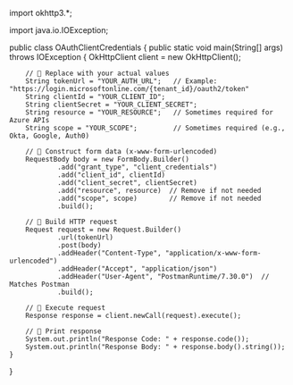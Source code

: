import okhttp3.*;

import java.io.IOException;

public class OAuthClientCredentials {
    public static void main(String[] args) throws IOException {
        OkHttpClient client = new OkHttpClient();

        // 🔹 Replace with your actual values
        String tokenUrl = "YOUR_AUTH_URL";   // Example: "https://login.microsoftonline.com/{tenant_id}/oauth2/token"
        String clientId = "YOUR_CLIENT_ID";
        String clientSecret = "YOUR_CLIENT_SECRET";
        String resource = "YOUR_RESOURCE";   // Sometimes required for Azure APIs
        String scope = "YOUR_SCOPE";         // Sometimes required (e.g., Okta, Google, Auth0)

        // 🔹 Construct form data (x-www-form-urlencoded)
        RequestBody body = new FormBody.Builder()
                .add("grant_type", "client_credentials")
                .add("client_id", clientId)
                .add("client_secret", clientSecret)
                .add("resource", resource)  // Remove if not needed
                .add("scope", scope)        // Remove if not needed
                .build();

        // 🔹 Build HTTP request
        Request request = new Request.Builder()
                .url(tokenUrl)
                .post(body)
                .addHeader("Content-Type", "application/x-www-form-urlencoded")
                .addHeader("Accept", "application/json")
                .addHeader("User-Agent", "PostmanRuntime/7.30.0")  // Matches Postman
                .build();

        // 🔹 Execute request
        Response response = client.newCall(request).execute();

        // 🔹 Print response
        System.out.println("Response Code: " + response.code());
        System.out.println("Response Body: " + response.body().string());
    }
}
